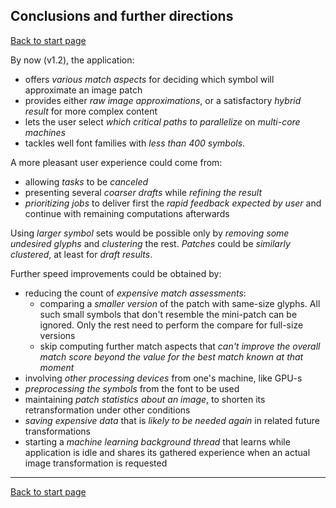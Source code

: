 ## Conclusions and further directions ##
[Back to start page](../ReadMe.md)

By now (v1.2), the application:
- offers *various match aspects* for deciding which symbol will approximate an image patch
- provides either *raw image approximations*, or a satisfactory *hybrid result* for more complex content
- lets the user select *which critical paths to parallelize* on *multi\-core machines*
- tackles well font families with *less than 400 symbols*.

A more pleasant user experience could come from:
- allowing *tasks* to be *canceled*
- presenting several *coarser drafts* while *refining the result*
- *prioritizing jobs* to deliver first the *rapid feedback expected by user* and continue with remaining computations afterwards

Using *larger symbol* sets would be possible only by *removing some undesired glyphs* and *clustering* the rest. *Patches* could be *similarly clustered*, at least for *draft results*.

Further speed improvements could be obtained by:
- reducing the count of *expensive match assessments*:
	- comparing a *smaller version* of the patch with same\-size glyphs. All such small symbols that don&#39;t resemble the mini\-patch can be ignored. Only the rest need to perform the compare for full\-size versions
	- skip computing further match aspects that *can&#39;t improve the overall match score beyond the value for the best match known at that moment*
- involving *other processing devices* from one&#39;s machine, like GPU\-s
- *preprocessing the symbols* from the font to be used
- maintaining *patch statistics about an image*, to shorten its retransformation under other conditions
- *saving expensive data* that is *likely to be needed again* in related future transformations
- starting a *machine learning background thread* that learns while application is idle and shares its gathered experience when an actual image transformation is requested

-----
[Back to start page](../ReadMe.md)

